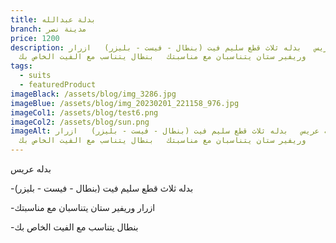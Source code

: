 ```yaml
---
title: بدلة عبدالله
branch: مدينة نصر
price: 1200
description: ب﻿دله عريس   بدله ثلاث قطع سليم فيت (بنطال - فيست - بليزر)   ا﻿زرار
  وريفير ستان يتناسبان مع مناسبتك   ب﻿نطال يتناسب مع الفيت الخاص بك
tags:
  - suits
  - featuredProduct
imageBlack: /assets/blog/img_3286.jpg
imageBlue: /assets/blog/img_20230201_221158_976.jpg
imageCol1: /assets/blog/test6.png
imageCol2: /assets/blog/sun.png
imageAlt: ب﻿دله عريس   بدله ثلاث قطع سليم فيت (بنطال - فيست - بليزر)   ا﻿زرار
  وريفير ستان يتناسبان مع مناسبتك   ب﻿نطال يتناسب مع الفيت الخاص بك
---
```

ب﻿دله عريس 

\-بدله ثلاث قطع سليم فيت (بنطال - فيست - بليزر) 

\-ا﻿زرار وريفير ستان يتناسبان مع مناسبتك

\-ب﻿نطال يتناسب مع الفيت الخاص بك